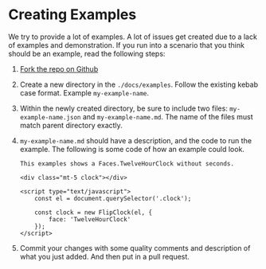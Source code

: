 # Creating Examples

We try to provide a lot of examples. A lot of issues get created due to a lack
of examples and demonstration. If you run into a scenario that you think should
be an example, read the following steps:

1.  [Fork the repo on Github](https://github.com/objectivehtml/flipclock)
2.  Create a new directory in the `./docs/examples`. Follow the existing kebab
    case format. Example `my-example-name`.
3.  Within the newly created directory, be sure to include two files:
    `my-example-name.json` and `my-example-name.md`. The name of the files must
    match parent directory exactly.
4.  `my-example-name.md` should have a description, and the code to run the
    example. The following is some code of how an example could look.
    
        This examples shows a Faces.TwelveHourClock without seconds.

        <div class="mt-5 clock"></div>

        <script type="text/javascript">
            const el = document.querySelector('.clock');

            const clock = new FlipClock(el, {
                face: 'TwelveHourClock'
            });
        </script>
5.  Commit your changes with some quality comments and description of what you
    just added. And then put in a pull request.